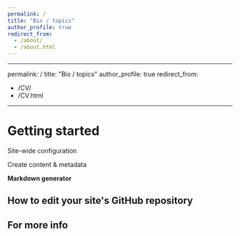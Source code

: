 ```yaml
---
permalink: /
title: "Bio / topics"
author_profile: true
redirect_from: 
  - /about/
  - /about.html
---
```


---
permalink: /
title: "Bio / topics"
author_profile: true
redirect_from: 
  - /CV/
  - /CV.html
---


Getting started
======


Site-wide configuration

Create content & metadata

**Markdown generator**


How to edit your site's GitHub repository
------


For more info
------

